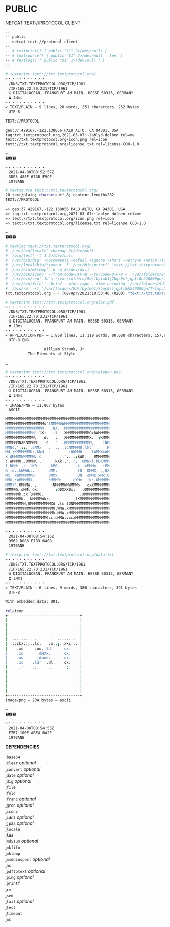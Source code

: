 # PUBLIC
[NETCAT](https://en.wikipedia.org/wiki/Netcat "NETCAT") [TEXT://PROTOCOL](https://textprotocol.org "TEXT://PROTOCOL") CLIENT

```bash
--
-- public
-- netcat text://protocol client
--
-- # textprint() { public "$1" 2>/dev/null; }
-- # textsource() { public "$1" 2>/dev/null | tee; }
-- # textlog() { public "$1" 1>/dev/null ; }
--
```

```bash
# textprint text://txt.textprotocol.org/
✂・・・・・・・・・・
ℹ /DNS/TXT.TEXTPROTOCOL.ORG/TCP/1961
ℹ /IP/165.22.70.231/TCP/1961
ℹ ℅ DIGITALOCEAN, FRANKFURT AM MAIN, HESSE 60313, GERMANY
ℹ ⧗ 14ms
✂・・・・・・・・・・
✔ TEXT/PLAIN — 9 lines, 20 words, 251 characters, 262 bytes
ℹ UTF-8

TEXT://PROTOCOL

geo:37.429167,-122.138056 PALO ALTO, CA 94301, USA
tag:txt.textprotocol.org,2021-03-07:~lablyd-dolben rel=me
text://txt.textprotocol.org/icon.png rel=icon
text://txt.textprotocol.org/license.txt rel=license CC0-1.0

—
🆃🆇🆃

✂・・・・・・・・・・
ℹ 2021-04-08T08:52:57Z
ℹ 3DE5 488F 67AB F9CF
ℹ 19T0ANB
```

```bash
# textsource text://txt.textprotocol.org/
20 text/plain; charset=utf-8; content-length=262
TEXT://PROTOCOL

=> geo:37.429167,-122.138056 PALO ALTO, CA 94301, USA
=> tag:txt.textprotocol.org,2021-03-07:~lablyd-dolben rel=me
=> text://txt.textprotocol.org/icon.png rel=icon
=> text://txt.textprotocol.org/license.txt rel=license CC0-1.0

—
🆃🆇🆃
```

```bash
# textlog text://txt.textprotocol.org/
# '/usr/bin/locale' charmap 2>/dev/null
# '/bin/test' -t 1 2>/dev/null
# '/usr/bin/dig' +nocomments +nofail +ignore +short +retry=0 +notcp +time=1 +tries=1 $('/usr/local/bin/idn2' 'txt.textprotocol.org') A 2>/dev/null
# '/usr/local/bin/timeout' 5 '/usr/bin/printf' 'text://txt.textprotocol.org/\r\n' | '/usr/bin/nc' -w 5 '165.22.70.231' 1961 2>/dev/null
# '/usr/bin/mktemp' -d -q 2>/dev/null
# '/usr/bin/iconv' --from-code=UTF-8 --to-code=UTF-8 < '/var/folders/9d/fbylmb1j7bqc0sfjqptl8h240000gn/T/tmp.XNuhaREE/02.status.txt' >/dev/null
# '/usr/bin/sed' 1d < '/var/folders/9d/fbylmb1j7bqc0sfjqptl8h240000gn/T/tmp.XNuhaREE/01.response.raw' 1>'/var/folders/9d/fbylmb1j7bqc0sfjqptl8h240000gn/T/tmp.XNuhaREE/03.content.txt' 2>/dev/null
# '/usr/bin/file' --brief --mime-type --mime-encoding '/var/folders/9d/fbylmb1j7bqc0sfjqptl8h240000gn/T/tmp.XNuhaREE/03.content.txt' 2>/dev/null
# '/bin/rm' -rf '/var/folders/9d/fbylmb1j7bqc0sfjqptl8h240000gn/T/tmp.XNuhaREE' 2>/dev/null
txt.textprotocol.org - - [08/Apr/2021:10:53:46 +0200] "text://txt.textprotocol.org/" 20 262
```

```bash
# textprint text://txt.textprotocol.org/elos.pdf
✂・・・・・・・・・・
ℹ /DNS/TXT.TEXTPROTOCOL.ORG/TCP/1961
ℹ /IP/165.22.70.231/TCP/1961
ℹ ℅ DIGITALOCEAN, FRANKFURT AM MAIN, HESSE 60313, GERMANY
ℹ ⧗ 13ms
✂・・・・・・・・・・
✔ APPLICATION/PDF — 1,868 lines, 11,119 words, 80,088 characters, 157,962 bytes
ℹ UTF-8 ENG

                 William Strunk, Jr.
          The Elements of Style

…

```

```bash
# textprint text://txt.textprotocol.org/tatepon.png
✂・・・・・・・・・・
ℹ /DNS/TXT.TEXTPROTOCOL.ORG/TCP/1961
ℹ /IP/165.22.70.231/TCP/1961
ℹ ℅ DIGITALOCEAN, FRANKFURT AM MAIN, HESSE 60313, GERMANY
ℹ ⧗ 14ms
✂・・・・・・・・・・
✔ IMAGE/PNG — 11,967 bytes
ℹ ASCII

MMMMMMMMMMMMMMMMMMMMMMMMMMMMMMMMMMMMMMMMMMMMMM
MMMMMMMMMMMMMMMMMo'lNMMW0WMMMMMMMMMMMMMMMMMMMM
MMMMMMMMMMMMMMMMM.  .NX. ,MMMMMMMMMMMMMMMMMMMM
MMMMMMMMMMMMN'.lX:   :l   XMMMMMMMMMMOx0WMMMMM
MMMMMMMMMMMMW,   d.   :   XMMMMMMMMMMX.  ;KMMM
MMMMMMNXKNMMMN:   c   '  .WMMMMMMMMMMM,    :NM
MMNd,',;;,',oNMx   ,  .. .lcNMMMM0:lkc  .   :M
Md.;KMMMMMMK:.kNd  .        :0WMM0    lWMMXxoM
k dMMMMNWMMMMc c        ..'.. .;kWK:   0MMMMMM
:.WMMMO..OMMMK .     ,kXk:,',;:; .0MNkl;kOKMMM
l NMN: ,c .lK0      kM0.       .k. xMMMx   :MM
K ;o..kWMWk:.      dMM:         l0  OMMX, ,,0X
Mx  kWMMMMMM0      0MMx         ON  cMMK.xMx,O
MMO.:WMMMMMX.      cMMM0:.   .cXMx  ;k:,OMMMMM
MMMX'.0MMMW, ,      :NMMMMWNWMMWo   cxXMMMMMMM
MMMMWc oMMl dx:       ;d0XXX0x;   .OMMMMMMMMMM
MMMMMMk.:x lMMMO.                ;XMMMMMMMMMMM
MMMMMMMK. .NMMMMWk:.          .lKMMMMMMMMMMMMM
MMMMMMMMN,0MMMMMMMMMXd :lc lONMMMMMMMMMMMMMMMM
MMMMMMMMMMMMMMMMMMMMMO.WMW.kMMMMMMMMMMMMMMMMMM
MMMMMMMMMMMMMMMMMMMMMk.MMW.xMMMMMMMMMMMMMMMMMM
MMMMMMMMMMMMMMMMMM0cc:cMMW::ccxMMMMMMMMMMMMMMM
MMMMMMMMMMMMMMMMMMMMMMMMMMMMMMMMMMMMMMMMMMMMMM

✂・・・・・・・・・・
ℹ 2021-04-08T08:54:13Z
ℹ D562 D083 E7B9 6AEB
ℹ 19T0ANB
```

```bash
# textprint text://txt.textprotocol.org/data.txt
✂・・・・・・・・・・
ℹ /DNS/TXT.TEXTPROTOCOL.ORG/TCP/1961
ℹ /IP/165.22.70.231/TCP/1961
ℹ ℅ DIGITALOCEAN, FRANKFURT AM MAIN, HESSE 60313, GERMANY
ℹ ⧗ 14ms
✂・・・・・・・・・・
✔ TEXT/PLAIN — 6 lines, 9 words, 380 characters, 391 bytes
ℹ UTF-8

With embedded data: URI.

rel=icon
+--------------------------------+
|                                |
|                                |
|                                |
|                                |
|  ........  .      .  ........  |
| .::ckx::;..lc.   :o..;::xkc::. |
|    .xo     .oo,'ld.     ox.    |
|    .xo      .dNXx.      ox.    |
|    .xo      ;dood:      ox.    |
|    .xo    .ld'  .dl.    ox.    |
|     ,'    .;.    .;.    ';     |
|                                |
|                                |
|                                |
|                                |
|                                |
+--------------------------------+
image/png — 234 bytes — ascii

—
🆃🆇🆃

✂・・・・・・・・・・
ℹ 2021-04-08T08:54:53Z
ℹ F7B7 100E ABF4 0A2F
ℹ 19T0ANB
```

__DEPENDENCIES__

[ℹ︎](https://linux.die.net/man/1/base64 "base64(1) - man page")`base64`\
[ℹ︎](https://linux.die.net/man/1/clear "clear(1) - man page")`clear` _optional_\
[ℹ︎](https://linux.die.net/man/1/convert "convert(1) - man page")`convert` _optional_\
[ℹ︎](https://linux.die.net/man/1/date "date(1) - man page")`date` _optional_\
[ℹ︎](https://linux.die.net/man/1/dig "dig(1) - man page")`dig` _optional_\
[ℹ︎](https://linux.die.net/man/1/file "file(1) - man page")`file`\
[ℹ︎](https://linux.die.net/man/1/fold "fold(1) - man page")`fold`\
[ℹ︎](https://github.com/wooorm/franc "language detection")`franc` _optional_\
[ℹ︎](https://github.com/tomnomnom/gron "make json greppable")`gron` _optional_\
[ℹ︎](https://linux.die.net/man/1/iconv "iconv(1) - man page")`iconv`\
[ℹ︎](https://linux.die.net/man/1/idn2 "idn2(1) - man page")`idn2` _optional_\
[ℹ︎](https://csl.name/jp2a/ "converts images to ascii")`jp2a` _optional_\
[ℹ︎](https://linux.die.net/man/1/locale "locale(1) - man page")`locale`\
[ℹ︎](https://linux.die.net/man/1/lua "lua(1) - man page")__`lua`__\
[ℹ︎](https://linux.die.net/man/1/md5sum "md5sum(1) - man page")`md5sum` _optional_\
[ℹ︎](https://linux.die.net/man/1/mkfifo "mkfifo(1) - man page")`mkfifo`\
[ℹ︎](https://linux.die.net/man/1/mktemp "mktemp(1) - man page")`mktemp`\
[ℹ︎](https://github.com/maxmind/mmdbinspect "maxmind geoip")`mmdbinspect` _optional_\
[ℹ︎](https://linux.die.net/man/1/nc "nc(1) - man page")`nc`\
[ℹ︎](https://linux.die.net/man/1/pdftotext "pdftotext(1) - man page")`pdftotext` _optional_\
[ℹ︎](https://linux.die.net/man/8/ping "ping(8) - man page")`ping` _optional_\
[ℹ︎](https://linux.die.net/man/1/printf "printf(1) - man page")`printf`\
[ℹ︎](https://linux.die.net/man/1/rm "rm(1) - man page")`rm`\
[ℹ︎](https://linux.die.net/man/1/sed "sed(1) - man page")`sed`\
[ℹ︎](https://linux.die.net/man/1/tail "tail(1) - man page")`tail` _optional_\
[ℹ︎](https://linux.die.net/man/1/test "test(1) - man page")`test`\
[ℹ︎](https://linux.die.net/man/1/timeout "timeout(1) - man page")`timeout`\
[ℹ︎](https://linux.die.net/man/1/wc "wc(1) - man page")`wc`

